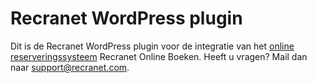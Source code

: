 # Recranet WordPress plugin
Dit is de Recranet WordPress plugin voor de integratie van het [online reserveringssysteem](https://recranet.com/online-reserveringssysteem) Recranet Online Boeken. Heeft u vragen? Mail dan naar support@recranet.com.
